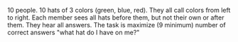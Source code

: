 10 people. 10 hats of 3 colors (green, blue, red). They all call colors from left to right. Each member sees all hats before them, but not their own or after them. They hear all answers.
The task is maximize (9 minimum) number of correct answers "what hat do I have on me?"
